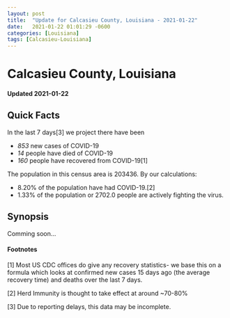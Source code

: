 ```yaml
---
layout: post
title:  "Update for Calcasieu County, Louisiana - 2021-01-22"
date:   2021-01-22 01:01:29 -0600
categories: [Louisiana]
tags: [Calcasieu-Louisiana]
---
```


# Calcasieu County, Louisiana
#### Updated 2021-01-22

## Quick Facts

In the last 7 days[3] we project there have been
- *853* new cases of COVID-19
- *14* people have died of COVID-19
- *160* people have recovered from COVID-19[1]

The population in this census area is 203436. By our calculations:
- 8.20% of the population have had COVID-19.[2]
- 1.33% of the population or 2702.0 people are actively fighting the virus.

## Synopsis

Comming soon...


#### Footnotes

[1] Most US CDC offices do give any recovery statistics- we base this on a formula which looks at confirmed new cases
15 days ago (the average recovery time) and deaths over the last 7 days.

[2] Herd Immunity is thought to take effect at around ~70-80%

[3] Due to reporting delays, this data may be incomplete.
 
    